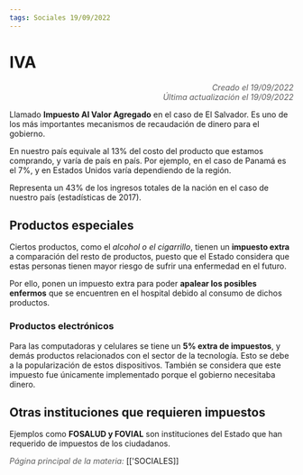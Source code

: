 ```yaml
---
tags: Sociales 19/09/2022
---
```


# IVA
<div style="text-align: right; opacity: 0.7; font-style: italic;">Creado el 19/09/2022</div>
<div style="text-align: right; opacity: 0.7; font-style: italic;">Última actualización el 19/09/2022</div>

Llamado **Impuesto Al Valor Agregado** en el caso de El Salvador. Es uno de los más importantes mecanismos de recaudación de dinero para el gobierno.

En nuestro país equivale al 13% del costo del producto que estamos comprando, y varía de país en país. Por ejemplo, en el caso de Panamá es el 7%, y en Estados Unidos varía dependiendo de la región.

Representa un 43% de los ingresos totales de la nación en el caso de nuestro país (estadísticas de 2017).

## Productos especiales
Ciertos productos, como el *alcohol o el cigarrillo*, tienen un **impuesto extra** a comparación del resto de productos, puesto que el Estado considera que estas personas tienen mayor riesgo de sufrir una enfermedad en el futuro.

Por ello, ponen un impuesto extra para poder **apalear los posibles enfermos** que se encuentren en el hospital debido al consumo de dichos productos.

### Productos electrónicos
Para las computadoras y celulares se tiene un **5% extra de impuestos**, y demás productos relacionados con el sector de la tecnología.
Esto se debe a la popularización de estos dispositivos. También se considera que este impuesto fue únicamente implementado porque el gobierno necesitaba dinero.

## Otras instituciones que requieren impuestos
Ejemplos como **FOSALUD y FOVIAL** son instituciones del Estado que han requerido de impuestos de los ciudadanos.

<span style="opacity: 0.7; font-style: italic;">Página principal de la materia:</span> [['SOCIALES]]